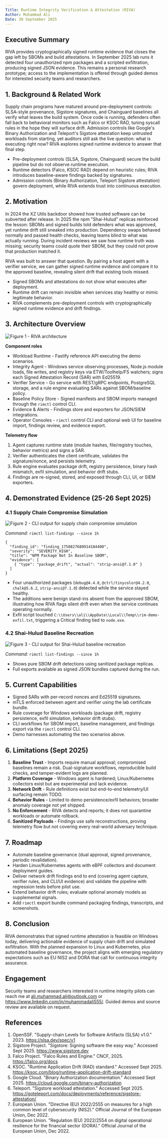 ```yaml
---
Title: Runtime Integrity Verification & Attestation (RIVA)
Author: Muhammad Ali
Date: 30 September 2025
---
```


## Executive Summary
RIVA provides cryptographically signed runtime evidence that closes the gap left by SBOMs and build attestations. In September 2025 lab runs it detected four unauthorized npm packages and a scripted exfiltration, producing signed JSON evidence. This remains a personal research prototype; access to the implementation is offered through guided demos for interested security teams and researchers.

## 1. Background & Related Work
Supply chain programs have matured around pre-deployment controls: SLSA-style provenance, Sigstore signatures, and Chainguard baselines all verify what leaves the build system. Once code is running, defenders often fall back to behavioral monitors such as Falco or KSOC RAD, tuning syscall rules in the hope they will surface drift. Admission controls like Google's Binary Authorization and Teleport's Sigstore attestation keep untrusted workloads from starting, yet auditors still ask the live question: what is executing right now? RIVA explores signed runtime evidence to answer that final step.

- Pre-deployment controls (SLSA, Sigstore, Chainguard) secure the build pipeline but do not observe runtime execution.
- Runtime detectors (Falco, KSOC RAD) depend on heuristic rules; RIVA introduces baseline-aware findings backed by signatures.
- Admission controls (Binary Authorization, Teleport Sigstore attestation) govern deployment, while RIVA extends trust into continuous execution.
## 2. Motivation
In 2024 the XZ Utils backdoor showed how trusted software can be subverted after release. In 2025 the npm "Shai-Hulud" replicas reinforced the lesson: SBOMs and signed builds told defenders what was approved, yet runtime drift still sneaked into production. Dependency swaps behaved normally and passed health checks, leaving teams blind to what was actually running. During incident reviews we saw how runtime truth was missing; security teams could quote their SBOM, but they could not prove that production matched it.

RIVA was built to answer that question. By pairing a host agent with a verifier service, we can gather signed runtime evidence and compare it to the approved baseline, revealing silent drift that existing tools missed.

- Signed SBOMs and attestations do not show what executes after deployment.
- Runtime drift can remain invisible when services stay healthy or mimic legitimate behavior.
- RIVA complements pre-deployment controls with cryptographically signed runtime evidence and drift findings.

## 3. Architecture Overview

![Figure 1 - RIVA architecture](images/architecture.png)

**Component roles**
- Workload Runtime - Fastify reference API executing the demo scenarios.
- Integrity Agent - Windows service observing processes, Node.js module loads, file writes, and registry keys via ETW/Toolhelp/FS watchers; signs each Signed Attestation Record (SAR) with Ed25519.
- Verifier Service - Go service with REST/gRPC endpoints, PostgreSQL storage, and a rule engine evaluating SARs against SBOM/baseline policy.
- Baseline Policy Store - Signed manifests and SBOM imports managed through the `rimctl` control CLI.
- Evidence & Alerts - Findings store and exporters for JSON/SIEM integrations.
- Operator Consoles - `rimctl` control CLI and optional web UI for baseline import, findings review, and evidence export.

**Telemetry flow**
1. Agent captures runtime state (module hashes, file/registry touches, behavior metrics) and signs a SAR.
2. Verifier authenticates the client certificate, validates the signature/nonce, and persists telemetry.
3. Rule engine evaluates package drift, registry persistence, binary hash mismatch, exfil simulation, and behavior drift stubs.
4. Findings are re-signed, stored, and exposed through CLI, UI, or SIEM exporters.

## 4. Demonstrated Evidence (25-26 Sept 2025)

### 4.1 Supply Chain Compromise Simulation
![Figure 2 - CLI output for supply chain compromise simulation](images/supply-chain-cli.png)

*Command:* `rimctl list-findings --since 1h`

```jsonc
{
  "finding_id": "finding_1758827680914184400",
  "severity": "SEVERITY_HIGH",
  "title": "NPM Package Not In Baseline SBOM",
  "evidence": [
    { "type": "package_drift", "actual": "strip-ansi@7.1.0" }
  ]
}
```
- Four unauthorized packages (`debug@4.4.0`, `@ctrl/tinycolor@4.2.0`, `chalk@5.6.2`, `strip-ansi@7.1.0`) detected while the service stayed healthy.
- The additions were benign stand-ins absent from the approved SBOM, illustrating how RIVA flags silent drift even when the service continues operating normally.
- Exfil script touched `C:\\Users\\ali\\AppData\\Local\\Temp\\rim-demo-exfil.txt`, triggering a Critical finding tied to `node.exe`.

### 4.2 Shai-Hulud Baseline Recreation
![Figure 3 - CLI output for Shai-Hulud baseline recreation](images/shai-cli.png)

*Command:* `rimctl list-findings --since 1h`
- Shows pure SBOM drift detections using sanitized package replicas.
- Full exports available as signed JSON bundles captured during the run.

## 5. Current Capabilities
- Signed SARs with per-record nonces and Ed25519 signatures.
- mTLS enforced between agent and verifier using the lab certificate bundle.
- Rule coverage for Windows workloads (package drift, registry persistence, exfil simulation, behavior drift stubs).
- CLI workflows for SBOM import, baseline management, and findings export via the `rimctl` control CLI.
- Demo harnesses automating the two scenarios above.

## 6. Limitations (Sept 2025)
1. **Baseline Trust** - Imports require manual approval; compromised baselines remain a risk. Dual-signature workflows, reproducible build checks, and tamper-evident logs are planned.
2. **Platform Coverage** - Windows agent is hardened; Linux/Kubernetes collectors exist but are experimental and lack evidence.
3. **Network Drift** - Rule definitions exist but end-to-end telemetry/UI surfacing remain TODO.
4. **Behavior Rules** - Limited to demo persistence/exfil behaviors; broader anomaly coverage not yet shipped.
5. **No Enforcement** - RIVA detects and reports; it does not quarantine workloads or automate rollback.
6. **Sanitized Payloads** - Findings use safe reconstructions, proving telemetry flow but not covering every real-world adversary technique.

## 7. Roadmap
- Automate baseline governance (dual approval, signed provenance, periodic revalidation).
- Harden Linux/Kubernetes agents with eBPF collectors and document deployment guides.
- Deliver network drift findings end to end (covering agent capture, verifier rules, and CLI/UI evidence) and validate the pipeline with regression tests before pilot use.
- Extend behavior drift rules; evaluate optional anomaly models as supplemental signals.
- Add `rimctl` export bundle command packaging findings, transcripts, and screenshots.

## 8. Conclusion
RIVA demonstrates that signed runtime attestation is feasible on Windows today, delivering actionable evidence of supply chain drift and simulated exfiltration. With the planned expansion to Linux and Kubernetes, plus automated baseline governance, the project aligns with emerging regulatory expectations such as EU NIS2 and DORA that call for continuous integrity assurance.

## Engagement
Security teams and researchers interested in runtime integrity pilots can reach me at ali.muhammad.ali@outlook.com or https://www.linkedin.com/in/muhammadali555/. 
Guided demos and source review are available on request.

## References
1. OpenSSF. "Supply-chain Levels for Software Artifacts (SLSA) v1.0." 2023. https://slsa.dev/spec/v1
2. Sigstore Project. "Sigstore: Signing software the easy way." Accessed Sept 2025. https://www.sigstore.dev
3. Falco Project. "Falco Rules and Engine." CNCF, 2025. https://falco.org/docs
4. KSOC. "Runtime Application Drift (RAD) standard." Accessed Sept 2025. https://ksoc.com/blog/runtime-application-drift-standard
5. Google Cloud. "Binary Authorization documentation." Accessed Sept 2025. https://cloud.google.com/binary-authorization
6. Teleport. "Sigstore workload attestation." Accessed Sept 2025. https://goteleport.com/docs/deployments/reference/sigstore-attestation/
7. European Union. "Directive (EU) 2022/2555 on measures for a high common level of cybersecurity (NIS2)." Official Journal of the European Union, Dec 2022.
8. European Union. "Regulation (EU) 2022/2554 on digital operational resilience for the financial sector (DORA)." Official Journal of the European Union, Dec 2022.
